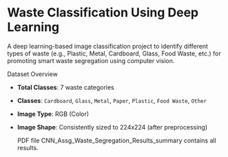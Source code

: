 # Waste Classification Using Deep Learning

A deep learning-based image classification project to identify different types of waste (e.g., Plastic, Metal, Cardboard, Glass, Food Waste, etc.) for promoting smart waste segregation using computer vision.

Dataset Overview

- **Total Classes**: 7 waste categories
- **Classes**: `Cardboard`, `Glass`, `Metal`, `Paper`, `Plastic`, `Food Waste`, `Other`
- **Image Type**: RGB (Color)
- **Image Shape**: Consistently sized to 224x224 (after preprocessing)

  PDF file CNN_Assg_Waste_Segregation_Results_summary contains all results.

